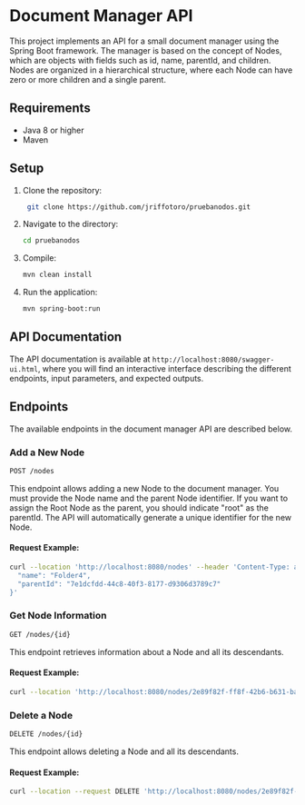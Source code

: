 # Document Manager API

This project implements an API for a small document manager using the Spring Boot framework. The manager is based on the concept of Nodes, which are objects with fields such as id, name, parentId, and children. Nodes are organized in a hierarchical structure, where each Node can have zero or more children and a single parent.

## Requirements

- Java 8 or higher
- Maven

## Setup

1. Clone the repository:

   ```bash
    git clone https://github.com/jriffotoro/pruebanodos.git
   ```

2. Navigate to the directory:

   ```bash
   cd pruebanodos
   ```

3. Compile:

   ```bash
   mvn clean install
   ```

4. Run the application:

   ```bash
   mvn spring-boot:run
   ```

## API Documentation

The API documentation is available at `http://localhost:8080/swagger-ui.html`, where you will find an interactive interface describing the different endpoints, input parameters, and expected outputs.

## Endpoints

The available endpoints in the document manager API are described below.

### Add a New Node

```bash
POST /nodes
```

This endpoint allows adding a new Node to the document manager. You must provide the Node name and the parent Node identifier. If you want to assign the Root Node as the parent, you should indicate "root" as the parentId. The API will automatically generate a unique identifier for the new Node.

#### Request Example:

```bash
curl --location 'http://localhost:8080/nodes' --header 'Content-Type: application/json' --header 'Accept: */*' --data '{
  "name": "Folder4",
  "parentId": "7e1dcfdd-44c8-40f3-8177-d9306d3789c7"
}'
```

### Get Node Information

```bash
GET /nodes/{id}
```

This endpoint retrieves information about a Node and all its descendants.

#### Request Example:

```bash
curl --location 'http://localhost:8080/nodes/2e89f82f-ff8f-42b6-b631-bafa40d58bac' --header 'Accept: */*'
```

### Delete a Node

```bash
DELETE /nodes/{id}
```

This endpoint allows deleting a Node and all its descendants.

#### Request Example:

```bash
curl --location --request DELETE 'http://localhost:8080/nodes/2e89f82f-ff8f-42b6-b631-bafa40d58bac' --header 'Accept: */*'
```
